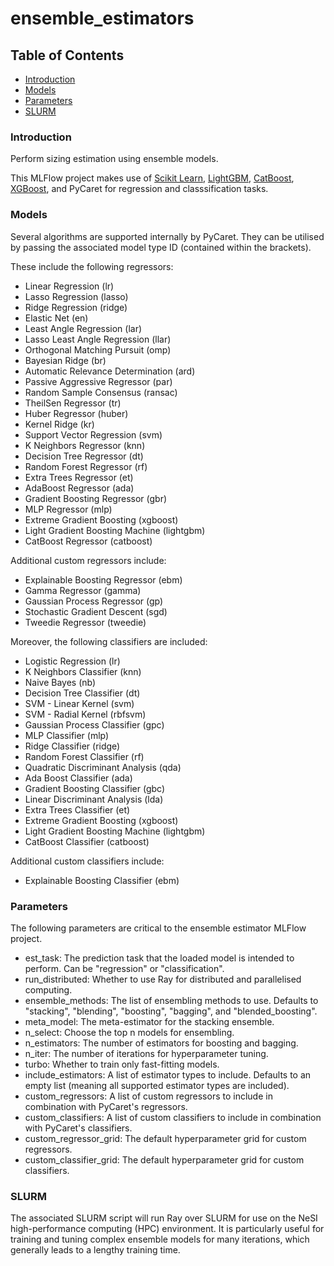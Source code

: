 # ensemble_estimators

## Table of Contents  

* [Introduction](#introduction)<a name="introduction"/>
* [Models](#models)<a name="models"/>
* [Parameters](#parameters)<a name="parameters"/>
* [SLURM](#slurm)<a name="slurm"/>

### Introduction

Perform sizing estimation using ensemble models.

This MLFlow project makes use of [Scikit Learn](https://scikit-learn.org/), [LightGBM](https://lightgbm.readthedocs.io/en/latest/), [CatBoost](https://catboost.ai/), [XGBoost](https://xgboost.readthedocs.io/en/stable/), and PyCaret for regression and classsification tasks.

### Models

Several algorithms are supported internally by PyCaret. They can be utilised by passing the associated model type ID (contained within the brackets).

These include the following regressors:

* Linear Regression (lr)
* Lasso Regression (lasso)
* Ridge Regression (ridge)
* Elastic Net (en)
* Least Angle Regression (lar)
* Lasso Least Angle Regression (llar)
* Orthogonal Matching Pursuit (omp)
* Bayesian Ridge (br)
* Automatic Relevance Determination (ard)
* Passive Aggressive Regressor (par)
* Random Sample Consensus (ransac)
* TheilSen Regressor (tr)
* Huber Regressor (huber)
* Kernel Ridge (kr)
* Support Vector Regression (svm)
* K Neighbors Regressor (knn)
* Decision Tree Regressor (dt)
* Random Forest Regressor (rf)
* Extra Trees Regressor (et)
* AdaBoost Regressor (ada)
* Gradient Boosting Regressor (gbr)
* MLP Regressor (mlp)
* Extreme Gradient Boosting (xgboost)
* Light Gradient Boosting Machine (lightgbm)
* CatBoost Regressor (catboost)

Additional custom regressors include:

* Explainable Boosting Regressor (ebm)
* Gamma Regressor (gamma)
* Gaussian Process Regressor (gp)
* Stochastic Gradient Descent (sgd)
* Tweedie Regressor (tweedie)

Moreover, the following classifiers are included:

* Logistic Regression (lr)
* K Neighbors Classifier (knn)
* Naive Bayes (nb)
* Decision Tree Classifier (dt)
* SVM - Linear Kernel (svm)
* SVM - Radial Kernel (rbfsvm)
* Gaussian Process Classifier (gpc)
* MLP Classifier (mlp)
* Ridge Classifier (ridge)
* Random Forest Classifier (rf)
* Quadratic Discriminant Analysis (qda)
* Ada Boost Classifier (ada)
* Gradient Boosting Classifier (gbc)
* Linear Discriminant Analysis (lda)
* Extra Trees Classifier (et)
* Extreme Gradient Boosting (xgboost)
* Light Gradient Boosting Machine (lightgbm)
* CatBoost Classifier (catboost)

Additional custom classifiers include:

* Explainable Boosting Classifier (ebm)

### Parameters

The following parameters are critical to the ensemble estimator MLFlow project.

* est_task: The prediction task that the loaded model is intended to perform. Can be "regression" or "classification".
* run_distributed: Whether to use Ray for distributed and parallelised computing.
* ensemble_methods: The list of ensembling methods to use. Defaults to "stacking", "blending", "boosting", "bagging", and "blended_boosting".
* meta_model: The meta-estimator for the stacking ensemble.
* n_select: Choose the top n models for ensembling.
* n_estimators: The number of estimators for boosting and bagging.
* n_iter: The number of iterations for hyperparameter tuning.
* turbo: Whether to train only fast-fitting models.
* include_estimators: A list of estimator types to include. Defaults to an empty list (meaning all supported estimator types are included).
* custom_regressors: A list of custom regressors to include in combination with PyCaret's regressors.
* custom_classifiers: A list of custom classifiers to include in combination with PyCaret's classifiers.
* custom_regressor_grid: The default hyperparameter grid for custom regressors.
* custom_classifier_grid: The default hyperparameter grid for custom classifiers.

### SLURM

The associated SLURM script will run Ray over SLURM for use on the NeSI high-performance computing (HPC) environment. It is particularly useful for training and tuning complex ensemble models for many iterations, which generally leads to a lengthy training time.
